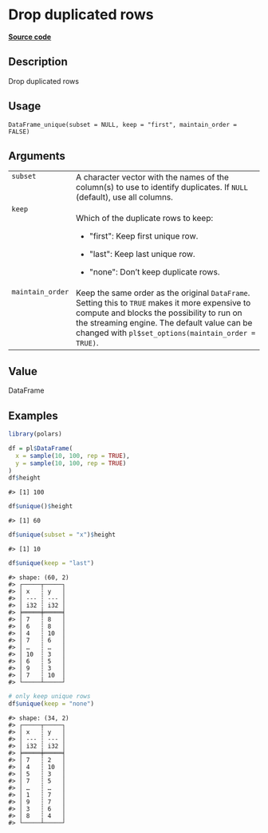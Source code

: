 
# Drop duplicated rows

[**Source code**](https://github.com/pola-rs/r-polars/tree/main/R/dataframe__frame.R#L409)

## Description

Drop duplicated rows

## Usage

<pre><code class='language-R'>DataFrame_unique(subset = NULL, keep = "first", maintain_order = FALSE)
</code></pre>

## Arguments

<table>
<tr>
<td style="white-space: nowrap; font-family: monospace; vertical-align: top">
<code id="DataFrame_unique_:_subset">subset</code>
</td>
<td>
A character vector with the names of the column(s) to use to identify
duplicates. If <code>NULL</code> (default), use all columns.
</td>
</tr>
<tr>
<td style="white-space: nowrap; font-family: monospace; vertical-align: top">
<code id="DataFrame_unique_:_keep">keep</code>
</td>
<td>

Which of the duplicate rows to keep:

<ul>
<li>

"first": Keep first unique row.

</li>
<li>

"last": Keep last unique row.

</li>
<li>

"none": Don’t keep duplicate rows.

</li>
</ul>
</td>
</tr>
<tr>
<td style="white-space: nowrap; font-family: monospace; vertical-align: top">
<code id="DataFrame_unique_:_maintain_order">maintain_order</code>
</td>
<td>
Keep the same order as the original <code>DataFrame</code>. Setting this
to <code>TRUE</code> makes it more expensive to compute and blocks the
possibility to run on the streaming engine. The default value can be
changed with <code>pl$set_options(maintain_order = TRUE)</code>.
</td>
</tr>
</table>

## Value

DataFrame

## Examples

``` r
library(polars)

df = pl$DataFrame(
  x = sample(10, 100, rep = TRUE),
  y = sample(10, 100, rep = TRUE)
)
df$height
```

    #> [1] 100

``` r
df$unique()$height
```

    #> [1] 60

``` r
df$unique(subset = "x")$height
```

    #> [1] 10

``` r
df$unique(keep = "last")
```

    #> shape: (60, 2)
    #> ┌─────┬─────┐
    #> │ x   ┆ y   │
    #> │ --- ┆ --- │
    #> │ i32 ┆ i32 │
    #> ╞═════╪═════╡
    #> │ 7   ┆ 8   │
    #> │ 6   ┆ 8   │
    #> │ 4   ┆ 10  │
    #> │ 7   ┆ 6   │
    #> │ …   ┆ …   │
    #> │ 10  ┆ 3   │
    #> │ 6   ┆ 5   │
    #> │ 9   ┆ 3   │
    #> │ 7   ┆ 10  │
    #> └─────┴─────┘

``` r
# only keep unique rows
df$unique(keep = "none")
```

    #> shape: (34, 2)
    #> ┌─────┬─────┐
    #> │ x   ┆ y   │
    #> │ --- ┆ --- │
    #> │ i32 ┆ i32 │
    #> ╞═════╪═════╡
    #> │ 7   ┆ 2   │
    #> │ 4   ┆ 10  │
    #> │ 5   ┆ 3   │
    #> │ 7   ┆ 5   │
    #> │ …   ┆ …   │
    #> │ 1   ┆ 7   │
    #> │ 9   ┆ 7   │
    #> │ 3   ┆ 6   │
    #> │ 8   ┆ 4   │
    #> └─────┴─────┘
